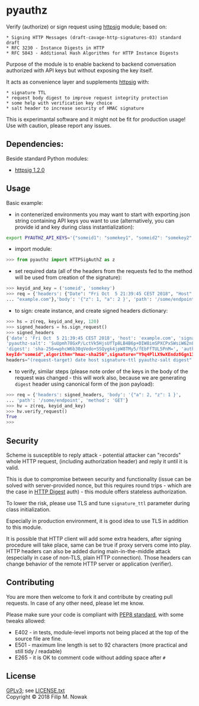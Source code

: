 # pyauthz 

Verify (authorize) or sign request using [httpsig](https://github.com/ahknight/httpsig/) module; based on:

    * Signing HTTP Messages (draft-cavage-http-signatures-03) standard draft
    * RFC 3230 - Instance Digests in HTTP
    * RFC 5843 - Additional Hash Algorithms for HTTP Instance Digests

Purpose of the module is to enable backend to backend conversation authorized with
API keys but without exposing the key itself.

It acts as convenience layer and supplements [httpsig](https://github.com/ahknight/httpsig/) with:

    * signature TTL
    * request body digest to improve request integrity protection
    * some help with verification key choice
    * salt header to increase security of HMAC signature

This is experimantal software and it might not be fit for production usage! Use with caution, please report any issues.

## Dependencies:

Beside standard Python modules:

* [httpsig 1.2.0](https://pypi.python.org/pypi/httpsig/1.2.0)

## Usage

Basic example:

* in contenerized environments you may want to start with exporting json string
  containing API keys you want to use (alternatively, you can provide id and key during class
  instantialization):

```bash
export PYAUTHZ_API_KEYS='{"someid1": "somekey1", "someid2": "somekey2", "someid3": "somekey3"}'
```

* import module:

```python
>>> from pyauthz import HTTPSigAuthZ as z
```

* set required data (all of the headers from the requests fed to the method will be
  used from creation of the signature):

```python
>>> keyid_and_key = ('someid', 'somekey')
>>> req = {'headers': {"Date": "Fri Oct  5 21:39:45 CEST 2018", "Host": 
... "example.com"},'body': '{"z": 1, "a": 2 }', 'path': '/some/endpoint', 'method': 'GET'}
```

* to sign: create instance, and create signed headers dictionary:

```python
>>> hs = z(req, keyid_and_key, 120)
>>> signed_headers = hs.sign_request()
>>> signed_headers
{'date': 'Fri Oct  5 21:39:45 CEST 2018', 'host': 'example.com', 'signature-ttl': '120', 
'pyauthz-salt': 'SuUpmh78GxP/LctVk5HjsUfTp8LB4B6p+DIW8imSPXCPxSWsiW62nL+8DokvptG79t8VhJwxmRKSnetWPwpP7Q==', 
'digest': 'sha-256=wphcW6b30qVedo+SSQygk4jpW8TMy5/fEbFfTUL5PnM=', 'authorization': 'Signature 
keyId="someid",algorithm="hmac-sha256",signature="Y9q4PlLX9wXEndz8Ggn13aiqq23Klk89hF0wbiWLHQc=",
headers="(request-target) date host signature-ttl pyauthz-salt digest"'}
```

* to verify, similar steps (please note order of the keys in the body of the request
was changed - this will work also, because we are generating `digest` header using
canonical form of the json payload):

```python
>>> req = {'headers': signed_headers, 'body': '{"a": 2, "z": 1 }',
... 'path': '/some/endpoint', 'method': 'GET'}
>>> hv = z(req, keyid_and_key)
>>> hv.verify_request()
True
>>>
```

## Security

Scheme is susceptible to reply attack - potential attacker can "records" whole
HTTP request, (including authorization header) and reply it until it is valid.

This is due to compromise between security and functionality (issue can be solved
with server-provided nonce, but this requires round trips - which are the
case in [HTTP Digest](https://en.wikipedia.org/wiki/Digest_access_authentication) auth) -
this module offers stateless authorization.

To lower the risk, please use TLS and tune `signature_ttl` parameter during class
initialization. 

Especially in production environment, it is good idea to use TLS in addition to this module.

It is possible that HTTP client will add some extra headers, after signing procedure will take place, same
can be true if proxy servers come into play.
HTTP headers can also be added during main-in-the-middle attack (especially in case of non-TLS, plain HTTP connection).
Those headers can change behavior of the remote HTTP server or application (verifier).

## Contributing

You are more then welcome to fork it and contribute by creating pull requests.
In case of any other need, please let me know.

Please make sure your code is compliant with [PEP8 standard](https://www.python.org/dev/peps/pep-0008/), with some tweaks allowed:

* E402 - in tests, module-level imports not being placed at the top of the source file are fine.
* E501 - maximum line length is set to 92 characters (more practical and still tidy / readable)
* E265 - it is OK to comment code without adding space after `#`

## License

[GPLv3](https://www.gnu.org/licenses/gpl-3.0.txt); see [LICENSE.txt](LICENSE.txt)  
Copyright © 2018 Filip M. Nowak
